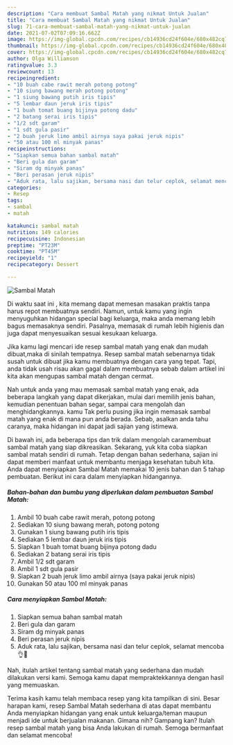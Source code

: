 ```yaml
---
description: "Cara membuat Sambal Matah yang nikmat Untuk Jualan"
title: "Cara membuat Sambal Matah yang nikmat Untuk Jualan"
slug: 71-cara-membuat-sambal-matah-yang-nikmat-untuk-jualan
date: 2021-07-02T07:09:16.662Z
image: https://img-global.cpcdn.com/recipes/cb14936cd24f604e/680x482cq70/sambal-matah-foto-resep-utama.jpg
thumbnail: https://img-global.cpcdn.com/recipes/cb14936cd24f604e/680x482cq70/sambal-matah-foto-resep-utama.jpg
cover: https://img-global.cpcdn.com/recipes/cb14936cd24f604e/680x482cq70/sambal-matah-foto-resep-utama.jpg
author: Olga Williamson
ratingvalue: 3.3
reviewcount: 13
recipeingredient:
- "10 buah cabe rawit merah potong potong"
- "10 siung bawang merah potong potong"
- "1 siung bawang putih iris tipis"
- "5 lembar daun jeruk iris tipis"
- "1 buah tomat buang bijinya potong dadu"
- "2 batang serai iris tipis"
- "1/2 sdt garam"
- "1 sdt gula pasir"
- "2 buah jeruk limo ambil airnya saya pakai jeruk nipis"
- "50 atau 100 ml minyak panas"
recipeinstructions:
- "Siapkan semua bahan sambal matah"
- "Beri gula dan garam"
- "Siram dg minyak panas"
- "Beri perasan jeruk nipis"
- "Aduk rata, lalu sajikan, bersama nasi dan telur ceplok, selamat mencoba👌🤩"
categories:
- Resep
tags:
- sambal
- matah

katakunci: sambal matah 
nutrition: 149 calories
recipecuisine: Indonesian
preptime: "PT23M"
cooktime: "PT45M"
recipeyield: "1"
recipecategory: Dessert

---
```



![Sambal Matah](https://img-global.cpcdn.com/recipes/cb14936cd24f604e/680x482cq70/sambal-matah-foto-resep-utama.jpg)

Di waktu  saat ini , kita memang dapat memesan masakan praktis tanpa harus repot membuatnya sendiri. Namun, untuk kamu yang ingin menyuguhkan hidangan special bagi keluarga, maka anda memang lebih bagus memasaknya sendiri. Pasalnya, memasak di rumah lebih higienis dan juga dapat menyesuaikan sesuai kesukaan keluarga.

Jika kamu lagi mencari ide resep sambal matah yang enak dan mudah dibuat,maka di sinilah tempatnya. Resep sambal matah  sebenarnya tidak susah untuk dibuat jika kamu membuatnya dengan cara yang tepat. Tapi, anda tidak usah risau akan gagal dalam membuatnya 
sebab dalam artikel ini kita akan mengupas sambal matah dengan cermat.  



Nah untuk anda yang mau memasak sambal matah yang enak, ada beberapa langkah yang dapat dikerjakan, mulai dari memilih jenis bahan, kemudian penentuan bahan segar, sampai cara mengolah dan menghidangkannya. kamu Tak perlu pusing jika ingin memasak sambal matah yang enak di mana pun anda berada. Sebab, asalkan anda  tahu caranya, maka hidangan ini dapat jadi sajian yang istimewa.

Di bawah ini, ada beberapa tips dan trik dalam mengolah caramembuat sambal matah yang siap dikreasikan. Sekarang, yuk kita coba siapkan sambal matah sendiri di rumah. Tetap dengan bahan sederhana, sajian ini dapat memberi manfaat untuk membantu menjaga kesehatan tubuh kita. Anda dapat menyiapkan Sambal Matah memakai 10 jenis bahan dan 5 tahap pembuatan. Berikut ini cara dalam menyiapkan hidangannya.

<!--inarticleads1-->

##### Bahan-bahan dan bumbu yang diperlukan dalam pembuatan Sambal Matah:

1. Ambil 10 buah cabe rawit merah, potong potong
1. Sediakan 10 siung bawang merah, potong potong
1. Gunakan 1 siung bawang putih iris tipis
1. Sediakan 5 lembar daun jeruk iris tipis
1. Siapkan 1 buah tomat buang bijinya potong dadu
1. Sediakan 2 batang serai iris tipis
1. Ambil 1/2 sdt garam
1. Ambil 1 sdt gula pasir
1. Siapkan 2 buah jeruk limo ambil airnya (saya pakai jeruk nipis)
1. Gunakan 50 atau 100 ml minyak panas




<!--inarticleads2-->

##### Cara menyiapkan Sambal Matah:

1. Siapkan semua bahan sambal matah
1. Beri gula dan garam
1. Siram dg minyak panas
1. Beri perasan jeruk nipis
1. Aduk rata, lalu sajikan, bersama nasi dan telur ceplok, selamat mencoba👌🤩




Nah, itulah artikel tentang  sambal matah  yang sederhana dan mudah dilakukan versi kami. Semoga kamu dapat mempraktekkannya dengan hasil yang memuaskan. 

Terima kasih kamu telah membaca resep yang kita tampilkan di sini. Besar harapan kami, resep  Sambal Matah sederhana di atas dapat membantu Anda menyiapkan hidangan yang enak untuk keluarga/teman maupun menjadi ide untuk berjualan makanan. Gimana nih? Gampang kan? Itulah resep sambal matah yang bisa Anda lakukan di rumah. Semoga bermanfaat dan selamat mencoba!

